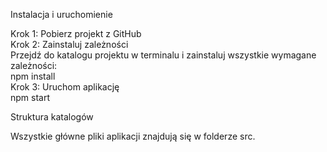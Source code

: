 Instalacja i uruchomienie  
  
Krok 1: Pobierz projekt z GitHub  
Krok 2: Zainstaluj zależności  
Przejdź do katalogu projektu w terminalu i zainstaluj wszystkie wymagane zależności:  
npm install  
Krok 3: Uruchom aplikację  
npm start  
  
Struktura katalogów  

Wszystkie główne pliki aplikacji znajdują się w folderze src.  
